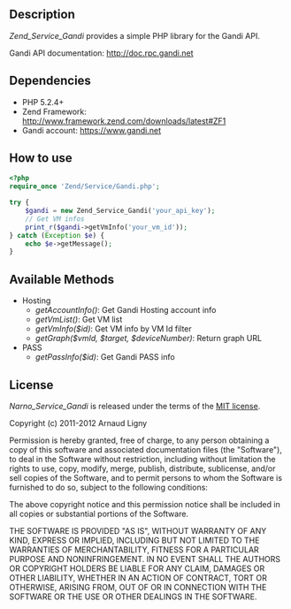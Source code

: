 Description
-----------

_Zend_Service_Gandi_ provides a simple PHP library for the Gandi API.

Gandi API documentation: http://doc.rpc.gandi.net


Dependencies
------------

* PHP 5.2.4+
* Zend Framework: http://www.framework.zend.com/downloads/latest#ZF1
* Gandi account: https://www.gandi.net


How to use
----------

```php
<?php
require_once 'Zend/Service/Gandi.php';

try {
    $gandi = new Zend_Service_Gandi('your_api_key');
    // Get VM infos
    print_r($gandi->getVmInfo('your_vm_id'));
} catch (Exception $e) {
    echo $e->getMessage();
}
```


Available Methods
-----------------

* Hosting
  * _getAccountInfo()_: Get Gandi Hosting account info
  * _getVmList()_: Get VM list
  * _getVmInfo($id)_: Get VM info by VM Id filter
  * _getGraph($vmId, $target, $deviceNumber)_: Return graph URL
* PASS
  * _getPassInfo($id)_: Get Gandi PASS info


License
-----------

_Narno_Service_Gandi_ is released under the terms of the [MIT license](http://opensource.org/licenses/MIT).

Copyright (c) 2011-2012 Arnaud Ligny

Permission is hereby granted, free of charge, to any person obtaining a copy of this software and associated documentation files (the "Software"), to deal in the Software without restriction, including without limitation the rights to use, copy, modify, merge, publish, distribute, sublicense, and/or sell copies of the Software, and to permit persons to whom the Software is furnished to do so, subject to the following conditions:

The above copyright notice and this permission notice shall be included in all copies or substantial portions of the Software.

THE SOFTWARE IS PROVIDED "AS IS", WITHOUT WARRANTY OF ANY KIND, EXPRESS OR IMPLIED, INCLUDING BUT NOT LIMITED TO THE WARRANTIES OF MERCHANTABILITY, FITNESS FOR A PARTICULAR PURPOSE AND NONINFRINGEMENT. IN NO EVENT SHALL THE AUTHORS OR COPYRIGHT HOLDERS BE LIABLE FOR ANY CLAIM, DAMAGES OR OTHER LIABILITY, WHETHER IN AN ACTION OF CONTRACT, TORT OR OTHERWISE, ARISING FROM, OUT OF OR IN CONNECTION WITH THE SOFTWARE OR THE USE OR OTHER DEALINGS IN THE SOFTWARE.
